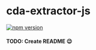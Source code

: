 # cda-extractor-js

[![npm version](https://badge.fury.io/js/cda-extractor-js.svg)](https://badge.fury.io/js/cda-extractor-js)

#### TODO: Create README 😉